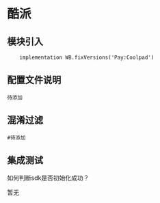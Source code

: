 # 酷派

## 模块引入

```text
    implementation WB.fixVersions('Pay:Coolpad')
```

## 配置文件说明

```text
待添加
```

## 混淆过滤

```text
#待添加
```

## 集成测试

如何判断sdk是否初始化成功？

暂无

